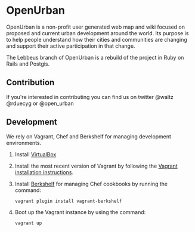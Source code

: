 # OpenUrban

OpenUrban is a non-profit user generated web map and wiki focused on proposed and current urban development around the world. Its purpose is to help people understand how their cities and communities are changing and support their active participation in that change.

The Lebbeus branch of OpenUrban is a rebuild of the project in Ruby on Rails and Postgis. 


## Contribution

If you're interested in contributing you can find us on twitter @waltz  @rduecyg or @open_urban


## Development

We rely on Vagrant, Chef and Berkshelf for managing development environments.

1. Install [VirtualBox](https://www.virtualbox.org/wiki/Downloads) 

2. Install the most recent version of Vagrant by following the [Vagrant installation instructions](http://docs.vagrantup.com/v2/installation/).

3. Install [Berkshelf](http://berkshelf.com/) for managing Chef cookbooks by running the command:

    `vagrant plugin install vagrant-berkshelf`

4. Boot up the Vagrant instance by using the command:

    `vagrant up`
